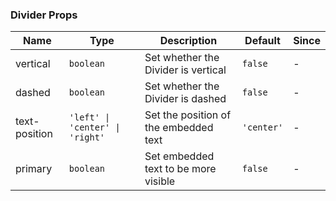 ### Divider Props

| Name          | Type                            | Description                           | Default    | Since |
| ------------- | ------------------------------- | ------------------------------------- | ---------- | ----- |
| vertical      | `boolean`                       | Set whether the Divider is vertical   | `false`    | -     |
| dashed        | `boolean`                       | Set whether the Divider is dashed     | `false`    | -     |
| text-position | `'left' \| 'center' \| 'right'` | Set the position of the embedded text | `'center'` | -     |
| primary       | `boolean`                       | Set embedded text to be more visible  | `false`    | -     |
